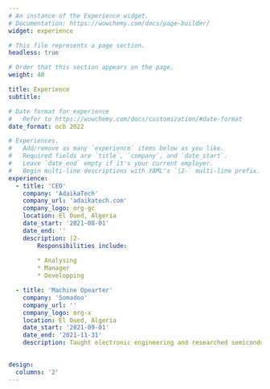 ```yaml
---
# An instance of the Experience widget.
# Documentation: https://wowchemy.com/docs/page-builder/
widget: experience

# This file represents a page section.
headless: true

# Order that this section appears on the page.
weight: 40

title: Experience
subtitle:

# Date format for experience
#   Refer to https://wowchemy.com/docs/customization/#date-format
date_format: ocb 2022

# Experiences.
#   Add/remove as many `experience` items below as you like.
#   Required fields are `title`, `company`, and `date_start`.
#   Leave `date_end` empty if it's your current employer.
#   Begin multi-line descriptions with YAML's `|2-` multi-line prefix.
experience:
  - title: 'CEO'
    company: 'AdaikaTech'
    company_url: 'adaikatech.com'
    company_logo: org-gc
    location: El Oued, Algeria
    date_start: '2021-08-01'
    date_end: ''
    description: |2-
        Responsibilities include:
        
        * Analysing
        * Manager
        * Developping

  - title: 'Machine Opearter'
    company: 'Somadoo'
    company_url: ''
    company_logo: org-x
    location: El Oued, Algeria
    date_start: '2021-09-01'
    date_end: '2021-11-31'
    description: Taught electronic engineering and researched semiconductor physics.
  

design:
  columns: '2'
---
```

